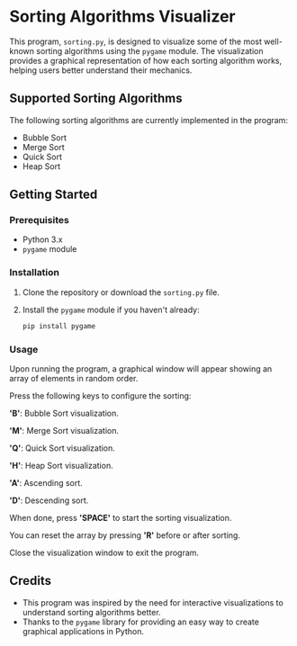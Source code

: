 # Sorting Algorithms Visualizer

This program, `sorting.py`, is designed to visualize some of the most well-known sorting algorithms using the `pygame` module. The visualization provides a graphical representation of how each sorting algorithm works, helping users better understand their mechanics.

## Supported Sorting Algorithms

The following sorting algorithms are currently implemented in the program:

- Bubble Sort
- Merge Sort
- Quick Sort
- Heap Sort

## Getting Started

### Prerequisites

- Python 3.x
- `pygame` module

### Installation

1. Clone the repository or download the `sorting.py` file.

2. Install the `pygame` module if you haven't already:

   ```bash
   pip install pygame

### Usage

Upon running the program, a graphical window will appear showing an array of elements in random order.

Press the following keys to configure the sorting:

**'B'**: Bubble Sort visualization.

**'M'**: Merge Sort visualization.

**'Q'**: Quick Sort visualization.

**'H'**: Heap Sort visualization.

**'A'**: Ascending sort.

**'D'**: Descending sort.



When done, press **'SPACE'** to start the sorting visualization. 

You can reset the array by pressing **'R'** before or after sorting.




Close the visualization window to exit the program.

## Credits

- This program was inspired by the need for interactive visualizations to understand sorting algorithms better.
- Thanks to the `pygame` library for providing an easy way to create graphical applications in Python.

